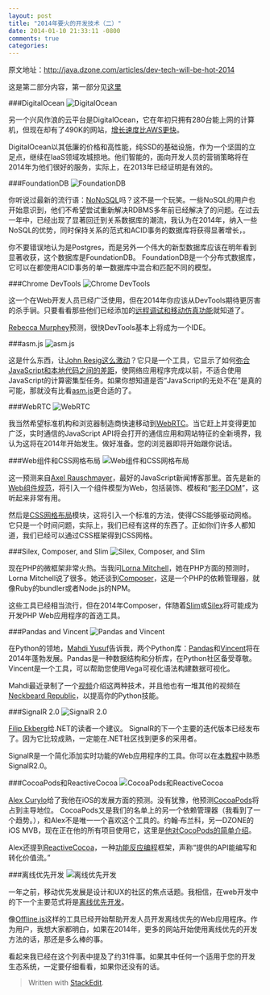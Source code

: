 ```yaml
---
layout: post
title: "2014年要火的开发技术（二）"
date: 2014-01-10 21:33:11 -0800
comments: true
categories: 
---
```

原文地址：http://java.dzone.com/articles/dev-tech-will-be-hot-2014

这是第二部分内容，第一部分见[这里][1]

###DigitalOcean
![DigitalOcean][2]

另一个兴风作浪的云平台是DigitalOcean，它在年初只拥有280台能上网的计算机，但现在却有了490K的网站，[增长速度比AWS更快][3]。

DigitalOcean以其低廉的价格和高性能，纯SSD的基础设施，作为一个坚固的立足点，继续在IaaS领域攻城掠地。他们智能的，面向开发人员的营销策略将在2014年为他们很好的服务，实际上，在2013年已经证明是有效的。
<!--more-->

###FoundationDB
![FoundationDB][4]

你听说过最新的流行语：[NoNoSQL][5]吗？这不是一个玩笑。一些NoSQL的用户也开始意识到，他们不希望尝试重新解决RDBMS多年前已经解决了的问题。在过去一年中，已经出现了显著回迁到关系数据库的潮流，我认为在2014年，纳入一些NoSQL的优势，同时保持关系的范式和ACID事务的数据库将获得显著增长，。

你不要错误地认为是Postgres，而是另外一个伟大的新型数据库应该在明年看到显著收获，这个数据库是FoundationDB。 FoundationDB是一个分布式数据库，它可以在都使用ACID事务的单一数据库中混合和匹配不同的模型。

###Chrome DevTools
![Chrome DevTools][6]

这一个在Web开发人员已经广泛使用，但在2014年你应该从DevTools期待更厉害的杀手锏。只要看看那些他们已经添加的[远程调试和移动仿真功能][7]就知道了。

[Rebecca Murphey][8]预测，很快DevTools基本上将成为一个IDE。

###asm.js
![asm.js][9]

这是什么东西，让[John Resig这么激动][10]？它只是一个工具，它显示了如何[弥合JavaScript和本地代码之间的差距][11]，使网络应用程序完成以前，不适合使用JavaScript的计算密集型任务。如果你想知道是否“JavaScript的无处不在”是真的可能，那就没有比看[asm.js][12]更合适的了。

###WebRTC
![WebRTC][13]

我当然希望标准机构和浏览器制造商快速移动到[WebRTC][14]。当它赶上并变得更加广泛，实时通信的JavaScript API将会打开的通信应用和网站特征的全新境界，我认为这将在2014年开始发生。做好准备。您的浏览器即将开始跟你说话。

###Web组件和CSS网格布局
![Web组件和CSS网格布局][15]

这一预测来自[Axel Rauschmayer][16]，最好的JavaScript新闻博客那里。首先是新的[Web组件规范][17]，将引入一个组件模型为Web，包括装饰、模板和“[影子DOM][18]”，这听起来非常有用。

然后是[CSS网格布局][19]模块，这将引入一个标准的方法，使得CSS能够驱动网格。它只是一个时间问题，实际上，我们已经有这样的东西了。正如你们许多人都知道，我们已经可以通过CSS框架得到CSS网格。

###Silex, Composer, and Slim
![Silex, Composer, and Slim][20]

现在PHP的微框架非常火热。当我问[Lorna Mitchell][21]，她在PHP方面的预测时，Lorna Mitchell说了很多。她还谈到[Composer][22]，这是一个PHP的依赖管理器，就像Ruby的bundler或者Node.js的NPM。

这些工具已经相当流行，但在2014年Composer，伴随着[Slim][23]或[Silex][24]将可能成为开发PHP Web应用程序的首选工具。

###Pandas and Vincent
![Pandas and Vincent][25]

在Python的领地，[Mahdi Yusuf][26]告诉我，两个Python库：[Pandas][27]和[Vincent][28]将在2014年蓬勃发展。Pandas是一种数据结构和分析库，在Python社区备受尊敬。Vincent是一个工具，可以帮助您使用Vega可视化语法构建数据可视化。

Mahdi最近录制了一个[视频][29]介绍这两种技术，并且他也有一堆其他的视频在[Neckbeard Republic][30]，以提高你的Python技能。

###SignalR 2.0
![SignalR 2.0][31]

[Filip Ekberg][32]给.NET的读者一个建议。 SignalR的下一个主要的迭代版本已经发布了。因为它比较成熟，一定能在.NET社区找到更多的采用者。

SignalR是一个简化添加实时功能的Web应用程序的工具。你可以在[本教程][33]中熟悉SignalR2.0。

###CocoaPods和ReactiveCocoa
![CocoaPods和ReactiveCocoa][34]

[Alex Curylo][35]给了我他在iOS的发展方面的预测。没有犹豫，他预测[CocoaPods][36]将占到主导地位。 CocoaPods又是我们的名单上的另一个依赖管理器（我看到了一个趋势。），和Alex不是唯一一个喜欢这个工具的。约翰·布兰科，另一DZONE的iOS MVB，现在正在他的所有项目使用它，这里是[他对CocoPods的简单介绍][37]。

Alex还提到[ReactiveCocoa][38]，一种[功能反应编程][39]框架，声称“提供的API能编写和转化价值流。”

###离线优先开发
![离线优先开发][40]

一年之前，移动优先发展是设计和UX的社区的焦点话题。我相信，在web开发中的下一个主要范式将是[离线优先开发][41]。

像[Offline.js][42]这样的工具已经开始帮助开发人员开发离线优先的Web应用程序。作为用户，我想大家都明白，如果在2014年，更多的网站开始使用离线优先的开发方法的话，那还是多么棒的事。

看起来我已经在这个列表中提及了约31件事。如果其中任何一个适用于您的开发生态系统，一定要仔细看看，如果你还没有的话。

> Written with [StackEdit](https://stackedit.io/).


  [1]: http://lifuzu.com/blog/2014/01/09/dev-tech-hot-2004/
  [2]: http://java.dzone.com/sites/all/files/digital%20ocean.png
  [3]: http://css.dzone.com/articles/digitalocean-growth-rate
  [4]: http://java.dzone.com/sites/all/files/foundationdb.png
  [5]: http://java.dzone.com/articles/sql-new-nonosql
  [6]: http://java.dzone.com/sites/all/files/chromedevtools.png
  [7]: http://www.html5rocks.com/en/tutorials/developertools/mobile
  [8]: http://alistapart.com/author/rmurphey
  [9]: http://java.dzone.com/sites/all/files/asmjs.png
  [10]: http://ejohn.org/blog/asmjs-javascript-compile-target
  [11]: http://www.2ality.com/2013/02/asm-js.html
  [12]: http://asmjs.org/
  [13]: http://java.dzone.com/sites/all/files/webrtc.png
  [14]: http://www.webrtc.org/
  [15]: http://java.dzone.com/sites/all/files/w3c.png
  [16]: http://www.2ality.com/
  [17]: http://www.w3.org/TR/components-intro/
  [18]: http://www.w3.org/TR/components-intro/#shadow-dom-section
  [19]: http://dev.w3.org/csswg/css-grid/
  [20]: http://java.dzone.com/sites/all/files/silex.png
  [21]: http://www.lornajane.net/
  [22]: http://getcomposer.org/
  [23]: http://www.slimframework.com/
  [24]: http://silex.sensiolabs.org/
  [25]: http://java.dzone.com/sites/all/files/pandas.png
  [26]: http://www.mahdiyusuf.com/
  [27]: http://pandas.pydata.org/
  [28]: https://github.com/wrobstory/vincent
  [29]: https://www.neckbeardrepublic.com/screencasts/pandas-vincent
  [30]: https://www.neckbeardrepublic.com/
  [31]: http://java.dzone.com/sites/all/files/signalr.png
  [32]: http://blog.filipekberg.se/
  [33]: http://www.asp.net/signalr/overview/signalr-20/getting-started-with-signalr-20/tutorial-getting-started-with-signalr-20
  [34]: http://java.dzone.com/sites/all/files/cocoapods.png
  [35]: http://www.alexcurylo.com/blog/
  [36]: http://cocoapods.org/
  [37]: http://java.dzone.com/articles/concise-introduction-cocoapods
  [38]: https://github.com/ReactiveCocoa/ReactiveCocoa
  [39]: http://en.wikipedia.org/wiki/Functional_reactive_programming
  [40]: http://java.dzone.com/sites/all/files/offlinejs.png
  [41]: http://alistapart.com/article/offline-first
  [42]: http://github.hubspot.com/offline/docs/welcome
